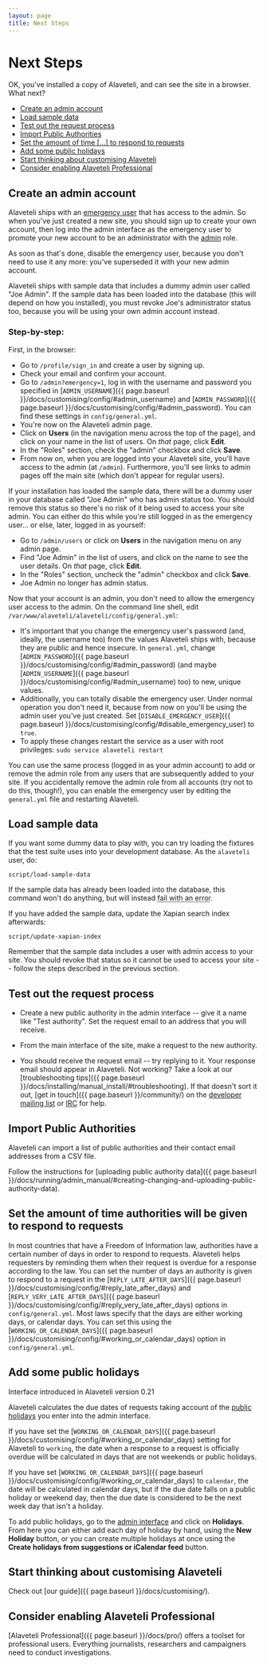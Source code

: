 ```yaml
---
layout: page
title: Next Steps
---
```

# Next Steps

<p class="lead">
    OK, you've installed a copy of Alaveteli, and can see the site in a browser. What next?
</p>

   * [Create an admin account](#create-an-admin-account)
   * [Load sample data](#load-sample-data)
   * [Test out the request process](#test-out-the-request-process)
   * [Import Public Authorities](#import-public-authorities)
   * [Set the amount of time [...] to respond to requests](#set-the-amount-of-time-authorities-will-be-given-to-respond-to-requests)
   * [Add some public holidays](#add-some-public-holidays)
   * [Start thinking about customising Alaveteli](#start-thinking-about-customising-alaveteli)
   * [Consider enabling Alaveteli Professional](#consider-enabling-alaveteli-professional)


## Create an admin account

Alaveteli ships with an
<a href="{{ page.baseurl }}/docs/glossary/#emergency" class="glossary__link">emergency user</a>
that has access to the admin. So when you've just created a new site, you
should sign up to create your own account, then log into the admin interface as the emergency
user to promote your new account to be an administrator with the
<a href="{{ page.baseurl }}/docs/glossary/#admin" class="glossary__link">admin</a>
role.

As soon as that's done, disable the emergency user, because you don't need to
use it any more: you've superseded it with your new admin account.

Alaveteli ships with sample data that includes a dummy admin user called "Joe
Admin". If the sample data has been loaded into the database (this will depend on
how you installed), you must revoke Joe's administrator status too, because you
will be using your own admin account instead.

### Step-by-step:

First, in the browser:

* Go to `/profile/sign_in` and create a user by signing up.
* Check your email and confirm your account.
* Go to `/admin?emergency=1`, log in with the username and password you specified in
  [`ADMIN_USERNAME`]({{ page.baseurl }}/docs/customising/config/#admin_username)
  and [`ADMIN_PASSWORD`]({{ page.baseurl }}/docs/customising/config/#admin_password).
  You can find these settings in `config/general.yml`.
* You're now on the Alaveteli admin page.
* Click on **Users**  (in the navigation menu across the top of the page), and
  click on your name in the list of users. On *that* page,  click **Edit**.
* In the "Roles" section, check the "admin" checkbox and click **Save**.
* From now on, when you are logged into your Alaveteli site, you'll have access
  to the admin (at `/admin`). Furthermore, you'll see links to admin pages off
  the main site (which don't appear for regular users).

If your installation has loaded the sample data, there will be a dummy user in
your database called "Joe Admin" who has admin status too. You should remove
this status so there's no risk of it being used to access your site admin. You
can either do this while you're still logged in as the emergency user... or
else, later, logged in as yourself:

* Go to `/admin/users` or click on **Users** in the navigation menu on any
  admin page.
* Find "Joe Admin" in the list of users, and click on the name to see the
  user details. On *that* page, click **Edit**.
* In the "Roles" section, uncheck the "admin" checkbox and click **Save**.
* Joe Admin no longer has admin status.

Now that your account is an admin, you don't need to allow the
emergency user access to the admin. On the command line shell, edit
`/var/www/alaveteli/alaveteli/config/general.yml`:

* It's important that you change the emergency user's password (and, ideally,
  the username too) from the values Alaveteli ships with, because they are
  public and hence insecure. In `general.yml`, change
  [`ADMIN_PASSWORD`]({{ page.baseurl }}/docs/customising/config/#admin_password)
  (and maybe [`ADMIN_USERNAME`]({{ page.baseurl }}/docs/customising/config/#admin_username)
  too) to new, unique values.
* Additionally, you can totally disable the emergency user. Under normal
  operation you don't need it, because from now on you'll be using the admin
  user you've just created.
  Set [`DISABLE_EMERGENCY_USER`]({{ page.baseurl }}/docs/customising/config/#disable_emergency_user)
  to `true`.
* To apply these changes restart the service as a user with root privileges:
  `sudo service alaveteli restart`

You can use the same process (logged in as your admin account) to add or remove
the admin role from any users that are subsequently added to your site.
If you accidentally remove the admin role from all accounts (try not to do
this, though!), you can enable the emergency user by editing the `general.yml`
file and restarting Alaveteli.

## Load sample data

If you want some dummy data to play with, you can try loading the fixtures that
the test suite uses into your development database. As the `alaveteli` user, do:

    script/load-sample-data

If the sample data has already been loaded into the database, this command won't
do anything, but will instead <abbr
title='PG::Error: ERROR:  permission denied: "RI_ConstraintTrigger_XXXXXX" is a system trigger'>fail
with an error</abbr>.

If you have added the sample data, update the Xapian search index afterwards:

    script/update-xapian-index

Remember that the sample data includes a user with admin access to your site.
You should revoke that status so it cannot be used to access your site --
follow the steps described in the previous section.

## Test out the request process

* Create a new public authority in the admin interface -- give it a name like
  "Test authority". Set the request email to an address that you will receive.

* From the main interface of the site, make a request to the new authority.

* You should receive the request email -- try replying to it. Your response
  email should appear in Alaveteli. Not working? Take a look at our
  [troubleshooting tips]({{ page.baseurl }}/docs/installing/manual_install/#troubleshooting).
  If that doesn't sort it out, [get in touch]({{ page.baseurl }}/community/) on
  the [developer mailing list](https://groups.google.com/forum/#!forum/alaveteli-dev) or [IRC](http://www.irc.mysociety.org/) for help.

## Import Public Authorities

Alaveteli can import a list of public authorities and their contact email addresses from a CSV file.

Follow the instructions for
[uploading public authority data]({{ page.baseurl }}/docs/running/admin_manual/#creating-changing-and-uploading-public-authority-data).

## Set the amount of time authorities will be given to respond to requests

In most countries that have a Freedom of Information law, authorities
have a certain number of days in order to respond to requests. Alaveteli
helps requesters by reminding them when their request is overdue for a
response according to the law. You can set the number of days an
authority is given to respond to a request in the
[`REPLY_LATE_AFTER_DAYS`]({{ page.baseurl }}/docs/customising/config/#reply_late_after_days) and
[`REPLY_VERY_LATE_AFTER_DAYS`]({{ page.baseurl }}/docs/customising/config/#reply_very_late_after_days)
options in `config/general.yml`. Most laws specify that the days are
either working days, or calendar days. You can set this using the
[`WORKING_OR_CALENDAR_DAYS`]({{ page.baseurl }}/docs/customising/config/#working_or_calendar_days)
option in `config/general.yml`.

## Add some public holidays

<div class="attention-box info">
Interface introduced in Alaveteli version 0.21
</div>

Alaveteli calculates the due dates of requests taking account of the
<a href="{{ page.baseurl }}/docs/glossary/#holiday" class="glossary__link">public holidays</a>
you enter into the admin interface.

If you have set the
[`WORKING_OR_CALENDAR_DAYS`]({{ page.baseurl }}/docs/customising/config/#working_or_calendar_days)
setting for Alaveteli to `working`, the date when a response to a
request is officially overdue will be calculated in days that are not
weekends or public holidays.

If you have set
[`WORKING_OR_CALENDAR_DAYS`]({{ page.baseurl }}/docs/customising/config/#working_or_calendar_days)
to `calendar`, the date will be calculated in calendar days, but if the
due date falls on a public holiday or weekend day, then the due date is
considered to be the next week day that isn't a holiday.

To add public holidays, go to the
<a href="{{ site.baseurl }}docs/glossary/#admin_interface" class="glossary__link">admin interface</a>
and click on **Holidays**. From here you can either add each day of holiday by
hand, using the **New Holiday** button, or you can create multiple holidays at
once using the **Create holidays from suggestions or iCalendar feed** button.

## Start thinking about customising Alaveteli

Check out [our guide]({{ page.baseurl }}/docs/customising/).

## Consider enabling Alaveteli Professional

[Alaveteli Professional]({{ page.baseurl }}/docs/pro/) offers a toolset for professional users.
Everything journalists, researchers and campaigners need to conduct investigations.
